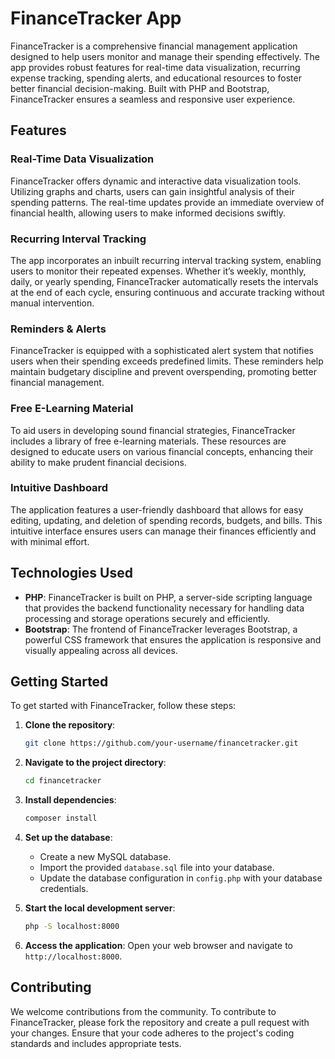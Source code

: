 

# FinanceTracker App

FinanceTracker is a comprehensive financial management application designed to help users monitor and manage their spending effectively. The app provides robust features for real-time data visualization, recurring expense tracking, spending alerts, and educational resources to foster better financial decision-making. Built with PHP and Bootstrap, FinanceTracker ensures a seamless and responsive user experience.

## Features

### Real-Time Data Visualization
FinanceTracker offers dynamic and interactive data visualization tools. Utilizing graphs and charts, users can gain insightful analysis of their spending patterns. The real-time updates provide an immediate overview of financial health, allowing users to make informed decisions swiftly.

### Recurring Interval Tracking
The app incorporates an inbuilt recurring interval tracking system, enabling users to monitor their repeated expenses. Whether it’s weekly, monthly, daily, or yearly spending, FinanceTracker automatically resets the intervals at the end of each cycle, ensuring continuous and accurate tracking without manual intervention.

### Reminders & Alerts
FinanceTracker is equipped with a sophisticated alert system that notifies users when their spending exceeds predefined limits. These reminders help maintain budgetary discipline and prevent overspending, promoting better financial management.

### Free E-Learning Material
To aid users in developing sound financial strategies, FinanceTracker includes a library of free e-learning materials. These resources are designed to educate users on various financial concepts, enhancing their ability to make prudent financial decisions.

### Intuitive Dashboard
The application features a user-friendly dashboard that allows for easy editing, updating, and deletion of spending records, budgets, and bills. This intuitive interface ensures users can manage their finances efficiently and with minimal effort.

## Technologies Used

- **PHP**: FinanceTracker is built on PHP, a server-side scripting language that provides the backend functionality necessary for handling data processing and storage operations securely and efficiently.
- **Bootstrap**: The frontend of FinanceTracker leverages Bootstrap, a powerful CSS framework that ensures the application is responsive and visually appealing across all devices.

## Getting Started

To get started with FinanceTracker, follow these steps:

1. **Clone the repository**:
    ```bash
    git clone https://github.com/your-username/financetracker.git
    ```

2. **Navigate to the project directory**:
    ```bash
    cd financetracker
    ```

3. **Install dependencies**:
    ```bash
    composer install
    ```

4. **Set up the database**:
    - Create a new MySQL database.
    - Import the provided `database.sql` file into your database.
    - Update the database configuration in `config.php` with your database credentials.

5. **Start the local development server**:
    ```bash
    php -S localhost:8000
    ```

6. **Access the application**:
    Open your web browser and navigate to `http://localhost:8000`.

## Contributing

We welcome contributions from the community. To contribute to FinanceTracker, please fork the repository and create a pull request with your changes. Ensure that your code adheres to the project's coding standards and includes appropriate tests.

